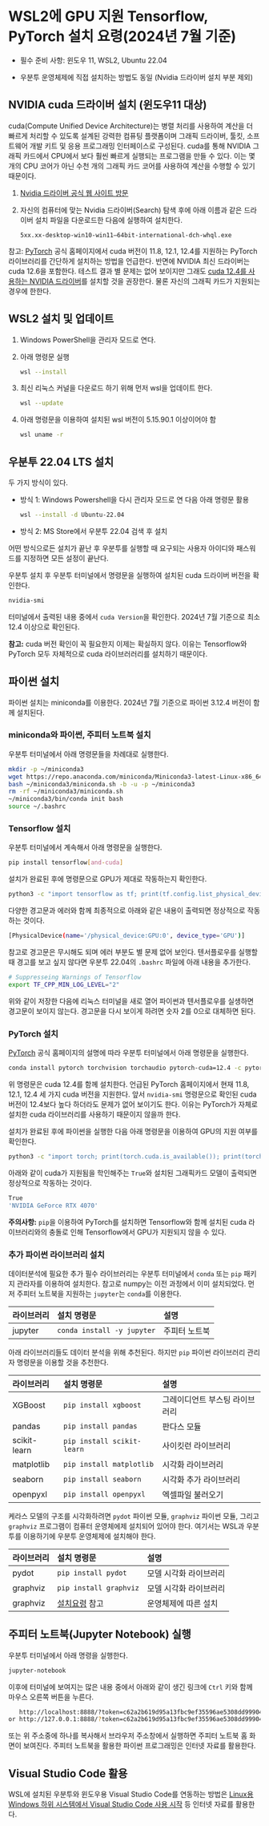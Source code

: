 # WSL2에 GPU 지원 Tensorflow, PyTorch 설치 요령(2024년 7월 기준)

- 필수 준비 사항: 윈도우 11, WSL2, Ubuntu 22.04

- 우분투 운영체제에 직접 설치하는 방법도 동일 (Nvidia 드라이버 설치 부분 제외)

## NVIDIA cuda 드라이버 설치 (윈도우11 대상)

cuda(Compute Unified Device Architecture)는 병렬 처리를 사용하여 계산을 더 빠르게 처리할 수 있도록 설계된 강력한 컴퓨팅 플랫폼이며
그래픽 드라이버, 툴킷, 소프트웨어 개발 키트 및 응용 프로그래밍 인터페이스로 구성된다. cuda를 통해 NVIDIA 그래픽 카드에서 CPU에서 보다 훨씬 빠르게 실행되는 프로그램을 만들 수 있다. 이는 몇 개의 CPU 코어가 아닌 수천 개의 그래픽 카드 코어를 사용하여 계산을 수행할 수 있기 때문이다.

1. [Nvidia 드라이버 공식 웹 사이트 방문](https://www.nvidia.com/Download/index.aspx?lang=en-us)
1. 자신의 컴퓨터에 맞는 Nvidia 드라이버(Search) 탐색 후에 아래 이름과 같은 드라이버 설치 파일을 
    다운로드한 다음에 실행하여 설치한다.

    ```
    5xx.xx-desktop-win10-win11–64bit-international-dch-whql.exe
    ```

참고: [PyTorch](https://pytorch.org/get-started/locally/) 공식 홈페이지에서 cuda 버전이
11.8, 12.1, 12.4를 지원하는 PyTorch 라이브러리를 간단하게 설치하는 방법을 언급한다.
반면에 NVIDIA 최신 드라이버는 cuda 12.6을 포함한다. 테스트 결과 별 문제는 없어 보이지만
그래도 [cuda 12.4를 사용하는 NVIDIA 드라이버](https://www.nvidia.com/ko-kr/drivers/details/224483/)를 
설치할 것을 권장한다. 물론 자신의 그래픽 카드가 지원되는 경우에 한한다.

## WSL2 설치 및 업데이트

1. Windows PowerShell을 관리자 모드로 연다.
1. 아래 명령문 실행

   ```bash
   wsl --install
   ```

1. 최신 리눅스 커널을 다운로드 하기 위해 먼저 wsl을 업데이트 한다.

    ```bash
    wsl --update
    ```
        
1. 아래 명령문을 이용하여 설치된 wsl 버전이 5.15.90.1 이상이어야 함

    ```bash
    wsl uname -r
    ```

## 우분투 22.04 LTS 설치

두 가지 방식이 있다.

- 방식 1: Windows Powershell을 다시 관리자 모드로 연 다음 아래 명령문 활용

    ```bash
    wsl --install -d Ubuntu-22.04
    ```

- 방식 2:  MS Store에서 우분투 22.04 검색 후 설치

어떤 방식으로든 설치가 끝난 후 우분투를 실행할 때 요구되는 사용자 아이디와 패스워드를 지정하면
모든 설정이 끝난다.

우분투 설치 후 우분투 터미널에서 명령문을 실행하여 설치된 cuda 드라이버 버전을 확인한다.

```bash
nvidia-smi
```

터미널에서 출력된 내용 중에서 `cuda Version`을 확인한다. 
2024년 7월 기준으로 최소 12.4 이상으로 확인된다.

**참고:** cuda 버전 확인이 꼭 필요한지 이제는 확실하지 않다. 
이유는 Tensorflow와 PyTorch 모두 자체적으로 cuda 라이브러러리를 설치하기 때문이다.


## 파이썬 설치

파이썬 설치는 miniconda를 이용한다.
2024년 7월 기준으로 파이썬 3.12.4 버전이 함께 설치된다.

### miniconda와 파이썬, 주피터 노트북 설치

우분투 터미널에서 아래 명령문들을 차례대로 실행한다.

```bash
mkdir -p ~/miniconda3
wget https://repo.anaconda.com/miniconda/Miniconda3-latest-Linux-x86_64.sh -O ~/miniconda3/miniconda.sh
bash ~/miniconda3/miniconda.sh -b -u -p ~/miniconda3
rm -rf ~/miniconda3/miniconda.sh
~/miniconda3/bin/conda init bash
source ~/.bashrc
```

### Tensorflow 설치

우분투 터미널에서 계속해서 아래 명령문을 실행한다.

```bash
pip install tensorflow[and-cuda]
```

설치가 완료된 후에 명령문으로 GPU가 제대로 작동하는지 확인한다.

```bash
python3 -c "import tensorflow as tf; print(tf.config.list_physical_devices('GPU'))"
```

다양한 경고문과 에러와 함께 최종적으로 아래와 같은 내용이 출력되면 정상적으로 작동하는 것이다.

```bash
[PhysicalDevice(name='/physical_device:GPU:0', device_type='GPU')]
```

참고로 경고문은 무시해도 되며 에러 부분도 별 문제 없어 보인다.
텐서플로우를 실행할 때 경고를 보고 싶지 않다면 우분투 22.04의 `.bashrc` 파일에 아래 내용을 추가한다.

```bash
# Suppresseing Warnings of Tensorflow
export TF_CPP_MIN_LOG_LEVEL="2"
```

위와 같이 저장한 다음에 리눅스 터미널을 새로 열어 파이썬과 텐서플로우를 실생하면 경고문이 보이지 않는다.
경고문을 다시 보이게 하려면 숫자 2를 0으로 대체하면 된다.

### PyTorch 설치

[PyTorch](https://pytorch.org/get-started/locally/) 공식 홈페이지의 설명에 따라 우분투 터미널에서 아래 명령문을 실행한다.

```bash
conda install pytorch torchvision torchaudio pytorch-cuda=12.4 -c pytorch -c nvidia
```

위 명령문은 cuda 12.4를 함께 설치한다.
언급된 PyTorch 홈페이지에서 현재 11.8, 12.1, 12.4 세 가지 cuda 버전을 지원한다.
앞서 `nvidia-smi` 명령문으로 확인된 cuda 버전이 12.4보다 높다 하더라도 문제가 없어 보이기도 한다.
이유는 PyTorch가 자체로 설치한 cuda 라이브러리를 사용하기 때문이지 않을까 한다.

설치가 완료된 후에 파이썬을 실행한 다음 아래 명령문을 이용하여 GPU의 지원 여부를 확인한다.

```bash
python3 -c "import torch; print(torch.cuda.is_available()); print(torch.cuda.get_device_name(0))"
```

아래와 같이 cuda가 지원됨을 학인해주는 `True`와 설치된 그래픽카드 모델이 출력되면 정상적으로 작동하는 것이다.

```bash
True
'NVIDIA GeForce RTX 4070'
```

**주의사항:** 
`pip`을 이용하여 PyTorch를 설치하면 Tensorflow와 함께
설치된 cuda 라이브러리와의 충돌로 인해 Tensorflow에서 GPU가 지원되지 않을 수 있다.

### 추가 파이썬 라이브러리 설치

데이터분석에 필요한 추가 필수 라이브러리는 우분투 터미널에서 
`conda` 또는 `pip` 패키지 관라자를 이용하여 설치한다.
참고로 numpy는 이전 과정에서 이미 설치되었다.
먼저 주피터 노트북을 지원하는 `jupyter`는 `conda`를 이용한다.

| 라이브러리 | 설치 명령문 | 설명 |
| :--- | :--- | :--- |
| jupyter | `conda install -y jupyter` | 주피터 노트북 |

아래 라이브러리들도 데이터 분석을 위해 추천된다.
하지만 `pip` 파이썬 라이브러리 관리자 명령문을 이용할 것을 추천한다.

| 라이브러리 | 설치 명령문 | 설명 |
| :--- | :--- | :--- |
| XGBoost | `pip install xgboost` | 그레이디언트 부스팅 라이브러리|
| pandas | `pip install pandas` | 판다스 모듈 |
| scikit-learn | `pip install scikit-learn` | 사이킷런 라이브러리 |
| matplotlib | `pip install matplotlib` | 시각화 라이브러리 |
| seaborn | `pip install seaborn` | 시각화 추가 라이브러리 |
| openpyxl | `pip install openpyxl` | 엑셀파일 불러오기 |

케라스 모델의 구조를 시각화하려면 `pydot` 파이썬 모듈, `graphviz` 파이썬 모듈, 
그리고 `graphviz` 프로그램이 컴퓨터 운영체에제 설치되어 있어야 한다.
여기서는 WSL과 우분투를 이용하기에 우분투 운영체제에 설치해야 한다.

| 라이브러리 | 설치 명령문 | 설명 |
| :--- | :--- | :--- |
| pydot | `pip install pydot` | 모델 시각화 라이브러리 |
| graphviz | `pip install graphviz` | 모델 시각화 라이브러리 |
| graphviz | [설치요령](https://graphviz.gitlab.io/download/) 참고 | 운영체제에 따른 설치 |

## 주피터 노트북(Jupyter Notebook) 실행

우분투 터미널에서 아래 명령을 실행한다. 

```bash
jupyter-notebook
```

이후에 터미널에 보여지는 많은 내용 중에서 아래와 같이 생긴 링크에 `Ctrl` 키와 함께 마우스 오른쪽 버튼을 누른다.

```bash
   http://localhost:8888/?token=c62a2b619d95a13fbc9ef35596ae5308dd99904525a67d8c
or http://127.0.0.1:8888/?token=c62a2b619d95a13fbc9ef35596ae5308dd99904525a67d8c
```  

또는 위 주소중에 하나를 복사해서 브라우저 주소창에서 실행하면 주피터 노트북 홈 화면이 보여진다.
주피터 노트북을 활용한 파이썬 프로그래밍은 인터넷 자료를 활용한다.

## Visual Studio Code 활용

WSL에 설치된 우분투와 윈도우용 Visual Studio Code를 연동하는 방법은
[Linux용 Windows 하위 시스템에서 Visual Studio Code 사용 시작](https://learn.microsoft.com/ko-kr/windows/wsl/tutorials/wsl-vscode) 등 인터넷 자료를 활용한다.